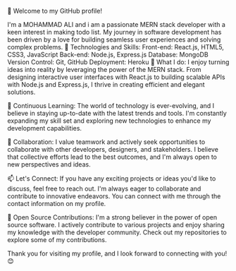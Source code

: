 👋 Welcome to my GitHub profile!

I'm a MOHAMMAD ALI and i am a passionate MERN stack developer with a keen interest in making todo list. My journey in software development has been driven by a love for building seamless user experiences and solving complex problems.
🔧 Technologies and Skills:
Front-end: React.js, HTML5, CSS3, JavaScript
Back-end: Node.js, Express.js
Database: MongoDB
Version Control: Git, GitHub
Deployment: Heroku
🚀 What I do:
I enjoy turning ideas into reality by leveraging the power of the MERN stack. From designing interactive user interfaces with React.js to building scalable APIs with Node.js and Express.js, I thrive in creating efficient and elegant solutions.

🌱 Continuous Learning:
The world of technology is ever-evolving, and I believe in staying up-to-date with the latest trends and tools. I'm constantly expanding my skill set and exploring new technologies to enhance my development capabilities.

💼 Collaboration:
I value teamwork and actively seek opportunities to collaborate with other developers, designers, and stakeholders. I believe that collective efforts lead to the best outcomes, and I'm always open to new perspectives and ideas.

📫 Let's Connect:
If you have any exciting projects or ideas you'd like to discuss, feel free to reach out. I'm always eager to collaborate and contribute to innovative endeavors. You can connect with me through the contact information on my profile.

🌟 Open Source Contributions:
I'm a strong believer in the power of open source software. I actively contribute to various projects and enjoy sharing my knowledge with the developer community. Check out my repositories to explore some of my contributions.

Thank you for visiting my profile, and I look forward to connecting with you! 😊





